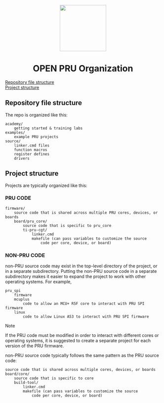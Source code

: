 <div align="center">

<img src="https://upload.wikimedia.org/wikipedia/commons/b/ba/TexasInstruments-Logo.svg" width="150"><br/>
# OPEN PRU Organization

</div>

[Repository file structure](#repository-file-structure)  
[Project structure](#project-structure)  

## Repository file structure

The repo is organized like this:

```
academy/
	getting started & training labs
examples/
	example PRU projects
source/
	linker.cmd files
	function macros
	register defines
	drivers
```

## Project structure

Projects are typically organized like this:

### PRU CODE

```
firmware/
	source code that is shared across multiple PRU cores, devices, or boards
	board/pru_core/
		source code that is specific to pru_core
		ti-pru-cgt/
			linker.cmd
			makefile (can pass variables to customize the source
				code per core, device, or board)
```

### NON-PRU CODE

non-PRU source code may exist in the top-level directory of the project, or in
a separate subdirectory. Putting the non-PRU source code in a separate
subdirectory makes it easier to expand the project to work with other operating
systems. For example,

```
pru_spi
	firmware
	mcuplus
		code to allow an MCU+ R5F core to interact with PRU SPI firmware
	linux
		code to allow Linux A53 to interact with PRU SPI firmware
```

> [!NOTE]
> If the PRU code must be modified in order to interact with different cores or
> operating systems, it is suggested to create a separate project for each
> version of the PRU firmware.

non-PRU source code typically follows the same pattern as the PRU source code:

```
source code that is shared across multiple cores, devices, or boards
board/core/
	source code that is specific to core
	build-tool/
		linker.cmd
		makefile (can pass variables to customize the source
			code per core, device, or board)
```
